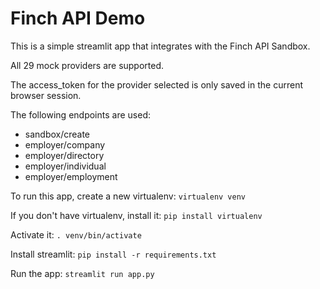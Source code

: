 # Finch API Demo

This is a simple streamlit app that integrates with the Finch API Sandbox. 

All 29 mock providers are supported.

The access_token for the provider selected is only saved in the current browser session. 

The following endpoints are used:
- sandbox/create
- employer/company
- employer/directory
- employer/individual
- employer/employment

To run this app, create a new virtualenv:
```virtualenv venv```

If you don't have virtualenv, install it:
```pip install virtualenv```

Activate it:
```. venv/bin/activate```

Install streamlit: 
```pip install -r requirements.txt```

Run the app:
```streamlit run app.py```